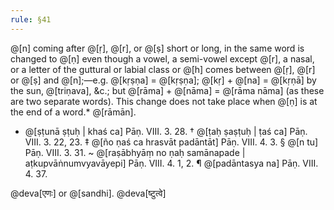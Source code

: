 ```yaml
---
rule: §41
---
```


@[n] coming after @[ṛ], @[r], or @[ṣ] short or long, in the same word is changed to @[ṇ] even though a vowel, a semi-vowel except @[r], a nasal, or a letter of the guttural or labial class or @[h] comes between @[ṛ], @[r] or @[ṣ] and @[n];—e.g. @[kṛṣṇa] = @[kṛṣṇa]; @[kṛ] + @[na] = @[kṛṇā] by the sun, @[triṇava], &c.; but @[rāma] + @[nāma] = @[rāma nāma] (as these are two separate words). This change does not take place when @[ṇ] is at the end of a word.* @[rāmān].

* @[ṣṭunā ṣṭuḥ | khaś ca] Pāṇ. VIII. 3. 28.
† @[ṭaḥ ṣaṣṭuḥ | ṭaś ca] Pāṇ. VIII. 3. 22, 23.
‡ @[ño ṇaś ca hrasvāt padāntāt] Pāṇ. VIII. 4. 3.
§ @[n tu] Pāṇ. VIII. 3. 31.
~ @[raṣābhyāṃ no ṇaḥ samānapade | aṭkupvāṅnumvyavāyepi] Pāṇ. VIII. 4. 1, 2.
¶ @[padāntasya na] Pāṇ. VIII. 4. 37.

@deva[एणः] or @[sandhi]. @deva[ष्टुत्वे]